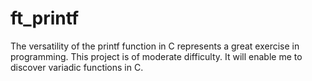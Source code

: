 # ft_printf
The versatility of the printf function in C represents a great exercise in programming. This project is of moderate difficulty. It will enable me to discover variadic functions in C.
